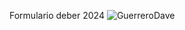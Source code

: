 Formulario deber 2024
![GuerreroDave](https://github.com/David23220/FormularioJavafx/assets/168136137/bafa97a5-1c0e-4b08-98c0-15d0f65a9e05)
